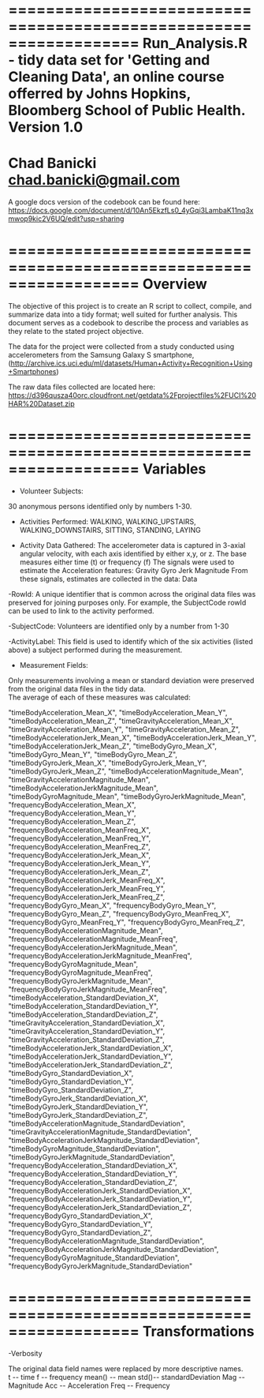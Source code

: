 ==================================================================
Run_Analysis.R - tidy data set for 'Getting and Cleaning Data', 
an online course offerred by Johns Hopkins, Bloomberg School of Public Health.
Version 1.0
==================================================================
Chad Banicki
chad.banicki@gmail.com
==================================================================

A google docs version of the codebook can be found here:
https://docs.google.com/document/d/10An5EkzfLs0_4yGqi3LambaK11nq3xmwop9kic2V6UQ/edit?usp=sharing


==================================================================
			Overview
==================================================================

The objective of this project is to create an R script to collect, compile, and summarize data into a tidy format; well suited for further analysis.  This document serves as a codebook to describe the process and variables as they relate to the stated project objective. 

The data for the project were collected from a study conducted using accelerometers from the Samsung Galaxy S smartphone, (http://archive.ics.uci.edu/ml/datasets/Human+Activity+Recognition+Using+Smartphones)

The raw data files collected are located here: 
https://d396qusza40orc.cloudfront.net/getdata%2Fprojectfiles%2FUCI%20HAR%20Dataset.zip

==================================================================
			Variables
==================================================================


- Volunteer Subjects: 

30 anonymous persons identified only by numbers 1-30. 

- Activities Performed: 
WALKING, WALKING_UPSTAIRS, WALKING_DOWNSTAIRS, SITTING, STANDING, LAYING

- Activity Data Gathered:
The accelerometer data is captured in 3-axial angular velocity, with each axis identified by either x,y, or z.
 The base measures either time (t) or frequency (f)
The signals were used to estimate the Acceleration features:
Gravity 
Gyro
Jerk
Magnitude
From these signals, estimates are collected in the data:
Data

-RowId:
A unique identifier that is common across the original data files was preserved for joining purposes only.  For example,  the SubjectCode rowId can be used to link to the activity performed. 

-SubjectCode:
Volunteers are identified only by a number from 1-30

-ActivityLabel: 
This field is used to identify which of the six activities (listed above) a subject performed during the measurement.  

- Measurement Fields:

Only measurements involving a mean or standard deviation were preserved from the original data files in the tidy data.  
The average of each of these measures was calculated:

"timeBodyAcceleration_Mean_X",	"timeBodyAcceleration_Mean_Y",	"timeBodyAcceleration_Mean_Z",
  "timeGravityAcceleration_Mean_X",	"timeGravityAcceleration_Mean_Y",	"timeGravityAcceleration_Mean_Z",
  "timeBodyAccelerationJerk_Mean_X",	"timeBodyAccelerationJerk_Mean_Y",	"timeBodyAccelerationJerk_Mean_Z",
  "timeBodyGyro_Mean_X",	"timeBodyGyro_Mean_Y",	"timeBodyGyro_Mean_Z",
  "timeBodyGyroJerk_Mean_X",	"timeBodyGyroJerk_Mean_Y",	"timeBodyGyroJerk_Mean_Z",
  "timeBodyAccelerationMagnitude_Mean",	"timeGravityAccelerationMagnitude_Mean",	"timeBodyAccelerationJerkMagnitude_Mean",
  "timeBodyGyroMagnitude_Mean",	"timeBodyGyroJerkMagnitude_Mean",	"frequencyBodyAcceleration_Mean_X",
  "frequencyBodyAcceleration_Mean_Y",	"frequencyBodyAcceleration_Mean_Z",	"frequencyBodyAcceleration_MeanFreq_X",
  "frequencyBodyAcceleration_MeanFreq_Y",	"frequencyBodyAcceleration_MeanFreq_Z",	"frequencyBodyAccelerationJerk_Mean_X",
  "frequencyBodyAccelerationJerk_Mean_Y",	"frequencyBodyAccelerationJerk_Mean_Z",	"frequencyBodyAccelerationJerk_MeanFreq_X",
  "frequencyBodyAccelerationJerk_MeanFreq_Y",	"frequencyBodyAccelerationJerk_MeanFreq_Z",	"frequencyBodyGyro_Mean_X",
  "frequencyBodyGyro_Mean_Y",	"frequencyBodyGyro_Mean_Z",	"frequencyBodyGyro_MeanFreq_X",
  "frequencyBodyGyro_MeanFreq_Y",	"frequencyBodyGyro_MeanFreq_Z",	"frequencyBodyAccelerationMagnitude_Mean",
  "frequencyBodyAccelerationMagnitude_MeanFreq",	"frequencyBodyAccelerationJerkMagnitude_Mean",	"frequencyBodyAccelerationJerkMagnitude_MeanFreq",
  "frequencyBodyGyroMagnitude_Mean",	"frequencyBodyGyroMagnitude_MeanFreq",	"frequencyBodyGyroJerkMagnitude_Mean",
  "frequencyBodyGyroJerkMagnitude_MeanFreq",	"timeBodyAcceleration_StandardDeviation_X",	"timeBodyAcceleration_StandardDeviation_Y",
  "timeBodyAcceleration_StandardDeviation_Z",	"timeGravityAcceleration_StandardDeviation_X",	"timeGravityAcceleration_StandardDeviation_Y",
  "timeGravityAcceleration_StandardDeviation_Z",	"timeBodyAccelerationJerk_StandardDeviation_X",	"timeBodyAccelerationJerk_StandardDeviation_Y",
  "timeBodyAccelerationJerk_StandardDeviation_Z",	"timeBodyGyro_StandardDeviation_X",	"timeBodyGyro_StandardDeviation_Y",
  "timeBodyGyro_StandardDeviation_Z",	"timeBodyGyroJerk_StandardDeviation_X",	"timeBodyGyroJerk_StandardDeviation_Y",
  "timeBodyGyroJerk_StandardDeviation_Z",	"timeBodyAccelerationMagnitude_StandardDeviation",	"timeGravityAccelerationMagnitude_StandardDeviation",
  "timeBodyAccelerationJerkMagnitude_StandardDeviation",	"timeBodyGyroMagnitude_StandardDeviation",	"timeBodyGyroJerkMagnitude_StandardDeviation",
  "frequencyBodyAcceleration_StandardDeviation_X",	"frequencyBodyAcceleration_StandardDeviation_Y",	"frequencyBodyAcceleration_StandardDeviation_Z",
  "frequencyBodyAccelerationJerk_StandardDeviation_X",	"frequencyBodyAccelerationJerk_StandardDeviation_Y",	"frequencyBodyAccelerationJerk_StandardDeviation_Z",
  "frequencyBodyGyro_StandardDeviation_X",	"frequencyBodyGyro_StandardDeviation_Y",	"frequencyBodyGyro_StandardDeviation_Z",
  "frequencyBodyAccelerationMagnitude_StandardDeviation",	"frequencyBodyAccelerationJerkMagnitude_StandardDeviation",	"frequencyBodyGyroMagnitude_StandardDeviation",
  "frequencyBodyGyroJerkMagnitude_StandardDeviation"


==================================================================
			Transformations
==================================================================


-Verbosity

The original data field names were replaced by more descriptive names.  
t --  time
f -- frequency
mean() --  mean
std()--  standardDeviation
Mag --  Magnitude
Acc --  Acceleration
Freq --  Frequency

